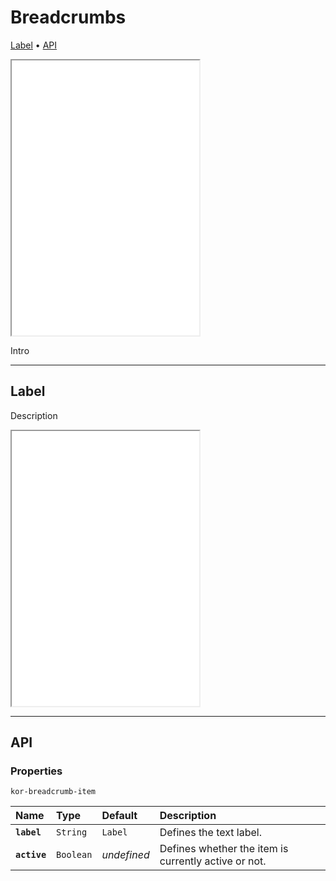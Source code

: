 # Breadcrumbs

[Label](components/breadcrumbs#label) • [API](components/breadcrumbs#api)

<iframe src="./assets/docs/components/breadcrumbs/main.html" height="440px"></iframe>

Intro

---

## Label

Description

<iframe src="./assets/docs/components/breadcrumbs/label.html" height="440px"></iframe>

---

## API

### Properties 

`kor-breadcrumb-item`

| Name | Type | Default | Description |
| :-- | :-- | :-- | :-- |
| **`label`** | `String` | `Label` | Defines the text label. |
| **`active`** | `Boolean` | _undefined_ | Defines whether the item is currently active or not. |
